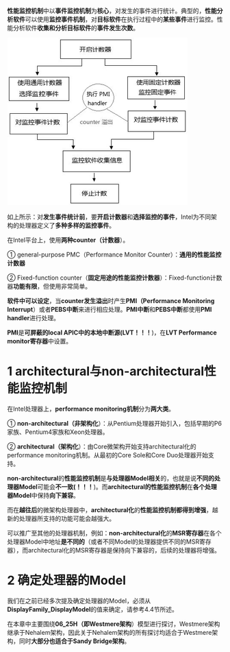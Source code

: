 **性能监控机制**中以**事件监控机制**为**核心**，对发生的事件进行统计。典型的，**性能分析软件**可以使用**监控事件机制**，对**目标软件**在执行过程中的**某些事件**进行监控。性能分析软件**收集和分析目标软件**的**事件发生次数**。

![config](./images/1.jpg)

如上所示：对**发生事件统计前**，要**开启计数器**和**选择监控的事件**，Intel为不同架构的处理器定义了**多种多样的监控事件**。

在Intel平台上，使用**两种counter（计数器**）。

① general\-purpose PMC（Performance Monitor Counter）：**通用的性能监控计数器**

② Fixed\-function counter（**固定用途的性能监控计数器**）：Fixed\-function计数器**功能有限**，但使用非常简单。

**软件中可以设定**，当**counter发生溢出**时产生**PMI（Performance Monitoring Interrupt**）或者**PEBS中断**来进行相应处理。**PMI中断**和**PEBS中断**都使用**PMI handler**进行处理。

**PMI**是**可屏蔽的local APIC中的本地中断源(LVT！！！**)，在**LVT Performance monitor寄存器**中设置。

# 1 architectural与non\-architectural性能监控机制

在Intel处理器上，**performance monitoring机制**分为**两大类**。

① **non\-architectural（非架构化**）：从Pentium处理器开始引入，包括早期的P6家族、Pentium4家族和Xeon处理器。

② **architectural（架构化**）：由Core微架构开始支持architectural化的performance monitoring机制。从最初的Core Sole和Core Duo处理器开始支持。

**non\-architectural**的**性能监控机制**是**与处理器Model相关**的，也就是说**不同的处理器Model**可能会**不一致(！！！**)。而**architectural的性能监控机制**在**各个处理器Model**中保持**向下兼容**。

而在**越往后**的微架构处理器中，**architectural化**的**性能监控机制都得到增强**，越新的处理器所支持的功能可能会越强大。

可以推广至其他的处理器机制，例如：**non\-architectural化**的**MSR寄存器**在各个处理器Model中地址**是不同的**（或者不同Model的处理器提供不同的MSR寄存器），而architectural化的MSR寄存器是保持向下兼容的，后续的处理器将增强。

# 2 确定处理器的Model

我们在之前已经多次提及确定处理器的Model，必须从**DisplayFamily\_DisplayModel**的值来确定，请参考4.4节所述。

在本章中主要围绕**06\_25H（即Westmere架构**）模型进行探讨，Westmere架构继承于Nehalem架构，因此关于Nehalem架构的所有探讨均适合于Westmere架构，同时**大部分也适合于Sandy Bridge架构**。